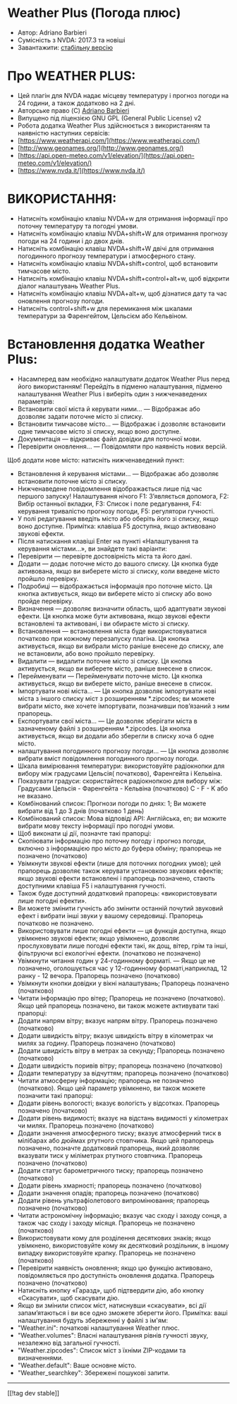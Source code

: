 # Weather Plus (Погода плюс) #

* Автор: Adriano Barbieri
* Сумісність з NVDA: 2017.3 та новіші
* Завантажити: [стабільну версію][1]

# Про WEATHER PLUS: #

* Цей плагін для NVDA надає місцеву температуру і прогноз погоди на 24 години, а також додатково на 2 дні.
* Авторське право (C) [Adriano Barbieri](mailto:adrianobarb@yahoo.it)
* Випущено під ліцензією GNU GPL (General Public License) v2
* Робота додатка Weather Plus здійснюється з використанням та наявністю наступних сервісів:
* [https://www.weatherapi.com/](https://www.weatherapi.com/)
* [http://www.geonames.org/](http://www.geonames.org/)
* [https://api.open-meteo.com/v1/elevation/](https://api.open-meteo.com/v1/elevation/)
* [https://www.nvda.it/](https://www.nvda.it/)

# ВИКОРИСТАННЯ: #

* Натисніть комбінацію клавіш NVDA+w для отримання інформації про поточну температуру та погодні умови.
* Натисніть комбінацію клавіш NVDA+shift+W для отримання прогнозу погоди на 24 години і до двох днів.
* Натисніть комбінацію клавіш NVDA+shift+W двічі для отримання погодинного прогнозу температури і атмосферного стану.
* Натисніть комбінацію клавіш NVDA+shift+control, щоб встановити тимчасове місто.
* Натисніть комбінацію клавіш NVDA+shift+control+alt+w, щоб відкрити діалог налаштувань Weather Plus.
* Натисніть комбінацію клавіш NVDA+alt+w, щоб дізнатися дату та час оновлення прогнозу погоди.
* Натисніть control+shift+w для перемикання між шкалами температури за Фаренгейтом, Цельсієм або Кельвіном.

# Встановлення додатка Weather Plus: #

* Насамперед вам необхідно налаштувати додаток Weather Plus перед його використанням! Перейдіть в підменю налаштування, підменю налаштування Weather Plus і виберіть один з нижченаведених параметрів:
 * Встановити свої міста й керувати ними... — Відображає або дозволяє задати поточне місто зі списку.
 * Встановити тимчасове місто... — Відображає і дозволяє встановити одне тимчасове місто зі списку, якщо воно доступне.
 * Документація — відкриває файл довідки для поточної мови.
 * Перевірити оновлення... — Повідомляти про наявність нових версій.

Щоб додати нове місто: натисніть нижченаведений пункт:
* Встановлення й керування містами... — Відображає або дозволяє встановити поточне місто зі списку.
* Нижченаведене повідомлення відображається лише під час першого запуску! Налаштування нічого F1: З’являється допомога, F2: Вибір останньої вкладки, F3: Список і поле редагування, F4: керування тривалістю прогнозу погоди, F5: регулятори гучності.
* У полі редагування введіть місто або оберіть його зі списку, якщо воно доступне. Примітка: клавіша F5 доступна, якщо активовано звукові ефекти.
* Після натискання клавіші Enter на пункті «Налаштування та керування містами...», ви знайдете такі варіанти:
* Перевірити — перевірте достовірність міста та його дані.
* Додати — додає поточне місто до вашого списку. Ця кнопка буде активована, якщо ви виберете місто зі списку, коли введене місто пройшло перевірку.
* Подробиці — відображається інформація про поточне місто. Ця кнопка активується, якщо ви виберете місто зі списку або воно пройде перевірку.
* Визначення — дозволяє визначити область, щоб адаптувати звукові ефекти. Ця кнопка може бути активована, якщо звукові ефекти встановлені та активовані, і ви обираєте місто зі списку.
* Встановлення — встановлення міста буде використовуватися початково при кожному перезапуску плагіна. Ця кнопка активується, якщо ви вибрали місто раніше внесене до списку, але не встановили, або воно пройшло перевірку.
* Видалити — видалити поточне місто зі списку. Ця кнопка активується, якщо ви виберете місто, раніше внесене в список.
* Перейменувати — Перейменувати поточне місто. Ця кнопка активується, якщо ви виберете місто, раніше внесене в список.
* Імпортувати нові міста... — Ця кнопка дозволяє імпортувати нові міста з іншого списку міст з розширенням *.zipcodes; ви можете вибрати місто, яке хочете імпортувати, позначивши пов’язаний з ним прапорець.
* Експортувати свої міста... — Це дозволяє зберігати міста в зазначеному файлі з розширенням *.zipcodes. Ця кнопка активується, якщо ви додали або зберегли в списку хоча б одне місто.
* налаштування погодинного прогнозу погоди... — Ця кнопка дозволяє вибрати вміст повідомлення погодинного прогнозу погоди.
* Шкала вимірювання температури: використовуйте радіокнопки для вибору між градусами Цельсія( початково), Фаренгейта і Кельвіна.
* Показувати градуси: скористайтеся радіокнопкою для вибору між: Градусами Цельсія - Фаренгейта - Кельвіна (початково) C - F - K або не вказано.
* Комбінований список: Прогнози погоди по днях: 1; Ви можете вибрати від 1 до 3 днів (початково 1 день)
* Комбінований список: Мова відповіді API: Англійська, en; ви можите вибрати мову тексту інформації про погодні умови.
* Щоб виконати ці дії, позначте такі прапорці:
* Скопіювати інформацію про поточну погоду і прогноз погоди, включно з інформацією про місто до буфера обміну; прапорець не позначено (початково)
* Увімкнути звукові ефекти (лише для поточних погодних умов); цей прапорець дозволяє також керувати установкою звукових ефектів; якщо звукові ефекти встановлені і прапорець позначено, стають доступними клавіша F5 і налаштування гучності.
* Також буде доступний додатковий прапорець: «використовувати лише погодні ефекти».
* Ви можете змінити гучність або змінити останній почутий звуковий ефект і вибрати інші звуки у вашому середовищі. Прапорець початково не позначено.
* Використовувати лише погодні ефекти — ця функція доступна, якщо увімкнено звукові ефекти; якщо увімкнено, дозволяє прослуховувати лише погодні ефекти такі, як дощ, вітер, грім та інші, фільтруючи всі екологічні ефекти. (початково не позначено)
* Увімкнути читання годин у 24-годинному форматі. — Якщо це не позначено, оголошується час у 12-годинному форматі,наприклад, 12 ранку - 12 вечора. Прапорець позначено (початково)
* Увімкнути кнопки довідки у вікні налаштувань; Прапорець позначено (початково)
* Читати інформацію про вітер; Прапорець не позначено (початково). Якщо цей прапорець позначено, ви також можете активувати такі прапорці:
* Додати напрям вітру; вказує напрям вітру. Прапорець позначено (початково)
* Додати швидкість вітру; вказує швидкість вітру в кілометрах чи милях за годину. Прапорець позначено (початково)
* Додати швидкість вітру в метрах за секунду; Прапорець позначено (початково)
* Додати швидкість поривів вітру; прапорець позначено (початково)
* Додати температуру за відчуттям; прапорець позначено (початково)
* Читати атмосферну інформацію; прапорець не позначено (початково). Якщо цей параметр увімкнено, ви також можете позначити такі прапорці:
* Додати рівень вологості; вказує вологість у відсотках. Прапорець позначено (початково)
* Додати рівень видимості; вказує на відстань видимості у кілометрах чи милях. Прапорець позначено (початково)
* Додати значення атмосферного тиску; вказує атмосферний тиск в мілібарах або дюймах ртутного стовпчика. Якщо цей прапорець позначено, позначте додатковий прапорець, який дозволяє вказувати тиск у міліметрах ртутного стовпчика. Прапорець позначено (початково)
* Додати статус барометричного тиску; прапорець позначено (початково)
* Додати рівень хмарності; прапорець позначено (початково)
* Додати значення опадів; прапорець позначено (початково)
* Додати рівень ультрафіолетового випромінювання; прапорець позначено (початково)
* Читати астрономічну інформацію; вказує час сходу і заходу сонця, а також час сходу і заходу місяця. Прапорець не позначено (початково)
* Використовувати кому для розділення десяткових знаків; якщо увімкнено, використовуйте кому як десятковий роздільник, в іншому випадку використовуйте крапку. Прапорець не позначено (початково)
* Перевірити наявність оновлення; якщо цю функцію активовано, повідомляється про доступність оновлення додатка. Прапорець позначено (початково)
* Натисніть кнопку «Гаразд», щоб підтвердити дію, або кнопку «Скасувати», щоб скасувати дію.
* Якщо ви змінили список міст, натиснувши «скасувати», всі дії запам’ятаються і ви все одно зможете зберегти його. Примітка: ваші налаштування будуть збереженні у файлі з ім'ям:
* "Weather.ini": початкові налаштування Weather плюс.
* "Weather.volumes": Власні налаштування рівнів гучності звуку, незалежно від загальної гучності.
* "Weather.zipcodes": Список міст з їхніми ZIP-кодами та визначеннями.
* "Weather.default": Ваше основне місто.
* "Weather_searchkey": Збережені пошукові запити.

--------------------------------------------------------------------------------
[[!tag dev stable]]

[1]: https://www.nvaccess.org/addonStore/legacy?file=Weather_Plus

